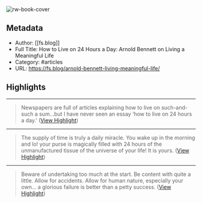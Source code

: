 ![rw-book-cover](https://readwise-assets.s3.amazonaws.com/static/images/article2.74d541386bbf.png)

## Metadata
- Author: [[fs.blog]]
- Full Title: How to Live on 24 Hours a Day: Arnold Bennett on Living a Meaningful Life
- Category: #articles
- URL: https://fs.blog/arnold-bennett-living-meaningful-life/

## Highlights
***

> Newspapers are full of articles explaining how to live on such-and-such a sum…but I have never seen an essay ‘how to live on 24 hours a day.’ ([View Highlight](https://instapaper.com/read/1518123314/19941857))

***

> The supply of time is truly a daily miracle. You wake up in the morning and lo! your purse is magically filled with 24 hours of the unmanufactured tissue of the universe of your life! It is yours. ([View Highlight](https://instapaper.com/read/1518123314/19941861))

***

> Beware of undertaking too much at the start. Be content with quite a little. Allow for accidents. Allow for human nature, especially your own… a glorious failure is better than a petty success. ([View Highlight](https://instapaper.com/read/1518123314/19941874))

